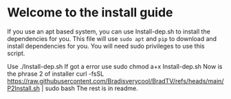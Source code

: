 # Welcome to the install guide

If you use an apt based system, you can use Install-dep.sh to install the dependencies for you. This file will use `sudo apt` and `pip` to download and install dependencies for you. You will need sudo privileges to use this script.

Use ./Install-dep.sh
If got a error use sudo chmod a+x Install-dep.sh
Now is the phrase 2 of installer
curl -fsSL https://raw.githubusercontent.com/Bradisverycool/BradTV/refs/heads/main/P2Install.sh | sudo bash
The rest is in readme.
